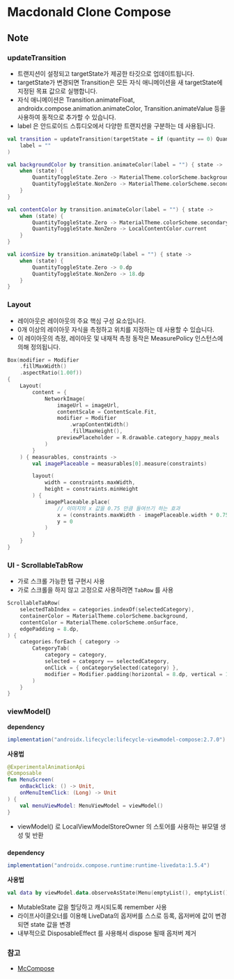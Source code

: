 # Macdonald Clone Compose

## Note

### updateTransition
- 트랜지션이 설정되고 targetState가 제공한 타깃으로 업데이트됩니다. 
- targetState가 변경되면 Transition은 모든 자식 애니메이션을 새 targetState에 지정된 목표 값으로 실행합니다. 
- 자식 애니메이션은 Transition.animateFloat, androidx.compose.animation.animateColor, Transition.animateValue 등을 사용하여 동적으로 추가할 수 있습니다.
- label 은 안드로이드 스튜디오에서 다양한 트랜지션을 구분하는 데 사용됩니다.

```kotlin
val transition = updateTransition(targetState = if (quantity == 0) QuantityToggleState.Zero else QuantityToggleState.NonZero,
    label = ""
)

val backgroundColor by transition.animateColor(label = "") { state ->
    when (state) {
        QuantityToggleState.Zero -> MaterialTheme.colorScheme.background
        QuantityToggleState.NonZero -> MaterialTheme.colorScheme.secondary
    }
}

val contentColor by transition.animateColor(label = "") { state ->
    when (state) {
        QuantityToggleState.Zero -> MaterialTheme.colorScheme.secondary
        QuantityToggleState.NonZero -> LocalContentColor.current
    }
}

val iconSize by transition.animateDp(label = "") { state ->
    when (state) {
        QuantityToggleState.Zero -> 0.dp
        QuantityToggleState.NonZero -> 18.dp
    }
}
```

### Layout
- 레이아웃은 레이아웃의 주요 핵심 구성 요소입니다. 
- 0개 이상의 레이아웃 자식을 측정하고 위치를 지정하는 데 사용할 수 있습니다.
- 이 레이아웃의 측정, 레이아웃 및 내재적 측정 동작은 MeasurePolicy 인스턴스에 의해 정의됩니다. 

```kotlin
Box(modifier = Modifier
    .fillMaxWidth()
    .aspectRatio(1.00f))
{
    Layout(
        content = {
            NetworkImage(
                imageUrl = imageUrl,
                contentScale = ContentScale.Fit,
                modifier = Modifier
                    .wrapContentWidth()
                    .fillMaxHeight(),
                previewPlaceholder = R.drawable.category_happy_meals
            )
        }
    ) { measurables, constraints ->
        val imagePlaceable = measurables[0].measure(constraints)

        layout(
            width = constraints.maxWidth,
            height = constraints.minHeight
        ) {
            imagePlaceable.place(
                // 이미지의 x 값을 0.75 만큼 들여쓰기 하는 효과
                x = (constraints.maxWidth - imagePlaceable.width * 0.75).toInt(),
                y = 0
            )
        }
    }
}
```

### UI - ScrollableTabRow
- 가로 스크롤 가능한 탭 구현시 사용
- 가로 스크롤을 하지 않고 고정으로 사용하려면 `TabRow` 를 사용

```kotlin
ScrollableTabRow(
    selectedTabIndex = categories.indexOf(selectedCategory),
    containerColor = MaterialTheme.colorScheme.background,
    contentColor = MaterialTheme.colorScheme.onSurface,
    edgePadding = 8.dp,
) {
    categories.forEach { category ->
        CategoryTab(
            category = category,
            selected = category == selectedCategory,
            onClick = { onCategorySelected(category) },
            modifier = Modifier.padding(horizontal = 8.dp, vertical = 16.dp)
        )
    }
}
```

### viewModel()

**dependency**
```groovy
implementation("androidx.lifecycle:lifecycle-viewmodel-compose:2.7.0")
```

**사옹법**
```kotlin
@ExperimentalAnimationApi
@Composable
fun MenuScreen(
    onBackClick: () -> Unit,
    onMenuItemClick: (Long) -> Unit
) {
    val menuViewModel: MenuViewModel = viewModel()
}
```
- viewModel() 로 LocalViewModelStoreOwner 의 스토어를 사용하는 뷰모델 생성 및 반환

###

**dependency**
```groovy
implementation("androidx.compose.runtime:runtime-livedata:1.5.4")
```

**사옹법**
```kotlin
val data by viewModel.data.observeAsState(Menu(emptyList(), emptyList()))
```
- MutableState 값을 할당하고 캐시되도록 remember 사용
- 라이프사이클오너를 이용해 LiveData의 옵저버를 스스로 등록, 옵저버에 값이 변경되면 state 값을 변경
- 내부적으로 DisposableEffect 를 사용해서 dispose 될때 옵저버 제거

### 참고
- [McCompose](https://github.com/hitanshu-dhawan/McCompose/tree/main)